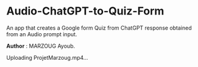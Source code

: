 # Audio-ChatGPT-to-Quiz-Form

An app that creates a Google form Quiz from ChatGPT response obtained from an Audio prompt input.

**Author** : MARZOUG Ayoub.

  

  


Uploading ProjetMarzoug.mp4…

